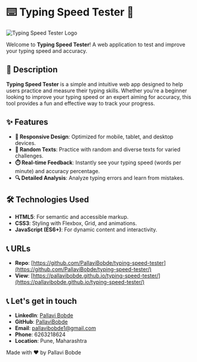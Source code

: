 # ⌨️ Typing Speed Tester 🚀

![Typing Speed Tester Logo](path/to/logo.png)

Welcome to **Typing Speed Tester**! A web application to test and improve your typing speed and accuracy.

## 🚀 Description

**Typing Speed Tester** is a simple and intuitive web app designed to help users practice and measure their typing skills. Whether you're a beginner looking to improve your typing speed or an expert aiming for accuracy, this tool provides a fun and effective way to track your progress.

## ✨ Features

- **📱 Responsive Design**: Optimized for mobile, tablet, and desktop devices.
- **📜 Random Texts**: Practice with random and diverse texts for varied challenges.
- **⏱️ Real-time Feedback**: Instantly see your typing speed (words per minute) and accuracy percentage.
- **🔍 Detailed Analysis**: Analyze typing errors and learn from mistakes.

## 🛠️ Technologies Used

- **HTML5**: For semantic and accessible markup.
- **CSS3**: Styling with Flexbox, Grid, and animations.
- **JavaScript (ES6+)**: For dynamic content and interactivity.

## 📞 URLs

- **Repo**: [https://github.com/PallaviBobde/typing-speed-tester](https://github.com/PallaviBobde/typing-speed-tester/)
- **View**: [https://pallavibobde.github.io/typing-speed-tester/](https://pallavibobde.github.io/typing-speed-tester/)

## 📞 Let's get in touch

- **LinkedIn**: [Pallavi Bobde](https://www.linkedin.com/in/pallavi-bobde-35ba721b2)
- **GitHub**: [PallaviBobde](https://github.com/PallaviBobde)
- **Email**: [pallavibobde1@gmail.com](mailto:pallavibobde1@gmail.com)
- **Phone**: 6263218624
- **Location**: Pune, Maharashtra

Made with ❤️ by Pallavi Bobde
